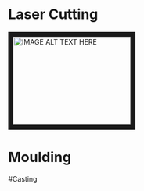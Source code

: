 # Laser Cutting 


<a href="http://www.youtube.com/watch?feature=player_embedded&v=YOUTUBE_VIDEO_ID_HERE
" target="_blank"><img src="http://img.youtube.com/vi/v=EcyPL_3J8Mc/0.jpg" 
alt="IMAGE ALT TEXT HERE" width="240" height="180" border="10" /></a>

# Moulding

#Casting
